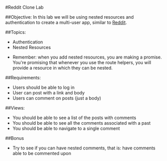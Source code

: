 #Reddit Clone Lab 

##Objective:
In this lab we will be using nested resources and authentication to create a multi-user app, similar to [Reddit](http://www.reddit.com/).

##Topics:

- Authentication
- Nested Resources

* Remember: when you add nested resources, you are making a promise. You're promising that whenever you use the route helpers, you will provide a resource in which they can be nested.

##Requirements:
* Users should be able to log in
* User can post with a link and body 
* Users can comment on posts (just a body)

##Views:
 - You should be able to see a list of the posts with comments
 - You should be able to see all the comments associated with a past
 - You should be able to navigate to a single comment

##Bonus
- Try to see if you can have nested comments, that is: have comments able to be commented upon